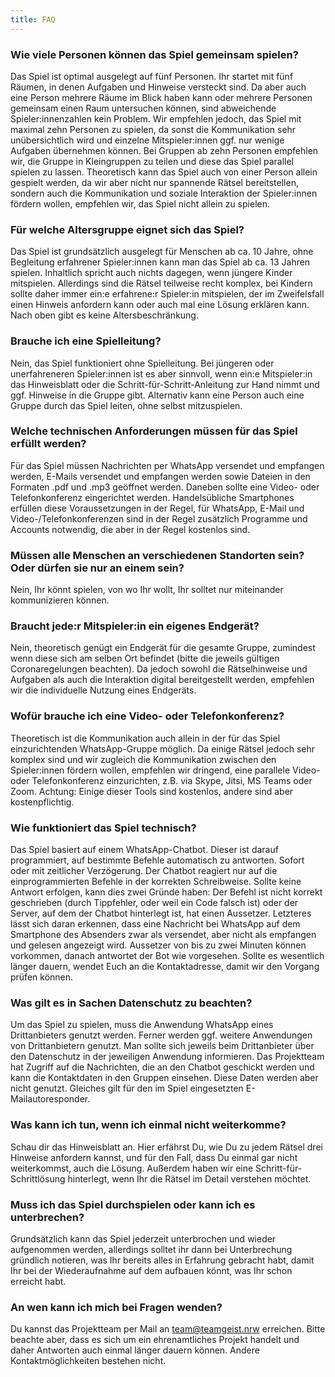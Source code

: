 ```yaml
---
title: FAQ
---
```



### Wie viele Personen können das Spiel gemeinsam spielen?
Das Spiel ist optimal ausgelegt auf fünf Personen. Ihr startet mit fünf Räumen, in denen Aufgaben und Hinweise versteckt sind. Da aber auch eine Person mehrere Räume im Blick haben kann oder mehrere Personen gemeinsam einen Raum untersuchen können, sind abweichende Spieler:innenzahlen kein Problem. Wir empfehlen jedoch, das Spiel mit maximal zehn Personen zu spielen, da sonst die Kommunikation sehr unübersichtlich wird und einzelne Mitspieler:innen ggf. nur wenige Aufgaben übernehmen können. Bei Gruppen ab zehn Personen empfehlen wir, die Gruppe in Kleingruppen zu teilen und diese das Spiel parallel spielen zu lassen. Theoretisch kann das Spiel auch von einer Person allein gespielt werden, da wir aber nicht nur spannende Rätsel bereitstellen, sondern auch die Kommunikation und soziale Interaktion der Spieler:innen fördern wollen, empfehlen wir, das Spiel nicht allein zu spielen.

### Für welche Altersgruppe eignet sich das Spiel?
Das Spiel ist grundsätzlich ausgelegt für Menschen ab ca. 10 Jahre, ohne Begleitung erfahrener Spieler:innen kann man das Spiel ab ca. 13 Jahren spielen. Inhaltlich spricht auch nichts dagegen, wenn jüngere Kinder mitspielen. Allerdings sind die Rätsel teilweise recht komplex, bei Kindern sollte daher immer ein:e erfahrene:r Spieler:in mitspielen, der im Zweifelsfall einen Hinweis anfordern kann oder auch mal eine Lösung erklären kann. Nach oben gibt es keine Altersbeschränkung.

### Brauche ich eine Spielleitung?
Nein, das Spiel funktioniert ohne Spielleitung. Bei jüngeren oder unerfahreneren Spieler:innen ist es aber sinnvoll, wenn ein:e Mitspieler:in das Hinweisblatt oder die Schritt-für-Schritt-Anleitung zur Hand nimmt und ggf. Hinweise in die Gruppe gibt. Alternativ kann eine Person auch eine Gruppe durch das Spiel leiten, ohne selbst mitzuspielen.

### Welche technischen Anforderungen müssen für das Spiel erfüllt werden?
Für das Spiel müssen Nachrichten per WhatsApp versendet und empfangen werden, E-Mails versendet und empfangen werden sowie Dateien in den Formaten .pdf und .mp3 geöffnet werden. Daneben sollte eine Video- oder Telefonkonferenz eingerichtet werden. Handelsübliche Smartphones erfüllen diese Voraussetzungen in der Regel, für WhatsApp, E-Mail und Video-/Telefonkonferenzen sind in der Regel zusätzlich Programme und Accounts notwendig, die aber in der Regel kostenlos sind.

### Müssen alle Menschen an verschiedenen Standorten sein? Oder dürfen sie nur an einem sein?
Nein, Ihr könnt spielen, von wo Ihr wollt, Ihr solltet nur miteinander kommunizieren können. 

### Braucht jede:r Mitspieler:in ein eigenes Endgerät?
Nein, theoretisch genügt ein Endgerät für die gesamte Gruppe, zumindest wenn diese sich am selben Ort befindet (bitte die jeweils gültigen Coronaregelungen beachten). Da jedoch sowohl die Rätselhinweise und Aufgaben als auch die Interaktion digital bereitgestellt werden, empfehlen wir die individuelle Nutzung eines Endgeräts.

### Wofür brauche ich eine Video- oder Telefonkonferenz?
Theoretisch ist die Kommunikation auch allein in der für das Spiel einzurichtenden WhatsApp-Gruppe möglich. Da einige Rätsel jedoch sehr komplex sind und wir zugleich die Kommunikation zwischen den Spieler:innen fördern wollen, empfehlen wir dringend, eine parallele Video- oder Telefonkonferenz einzurichten, z.B. via Skype, Jitsi, MS Teams oder Zoom. Achtung: Einige dieser Tools sind kostenlos, andere sind aber kostenpflichtig.

### Wie funktioniert das Spiel technisch?
Das Spiel basiert auf einem WhatsApp-Chatbot. Dieser ist darauf programmiert, auf bestimmte Befehle automatisch zu antworten. Sofort oder mit zeitlicher Verzögerung. Der Chatbot reagiert nur auf die einprogrammierten Befehle in der korrekten Schreibweise. Sollte keine Antwort erfolgen, kann dies zwei Gründe haben: Der Befehl ist nicht korrekt geschrieben (durch Tippfehler, oder weil ein Code falsch ist) oder der Server, auf dem der Chatbot hinterlegt ist, hat einen Aussetzer. Letzteres lässt sich daran erkennen, dass eine Nachricht bei WhatsApp auf dem Smartphone des Absenders zwar als versendet, aber nicht als empfangen und gelesen angezeigt wird. Aussetzer von bis zu zwei Minuten können vorkommen, danach antwortet der Bot wie vorgesehen. Sollte es wesentlich länger dauern, wendet Euch an die Kontaktadresse, damit wir den Vorgang prüfen können.

### Was gilt es in Sachen Datenschutz zu beachten?
Um das Spiel zu spielen, muss die Anwendung WhatsApp eines Drittanbieters genutzt werden. Ferner werden ggf. weitere Anwendungen von Drittanbietern genutzt. Man sollte sich jeweils beim Drittanbieter über den Datenschutz in der jeweiligen Anwendung informieren. Das Projektteam hat Zugriff auf die Nachrichten, die an den Chatbot geschickt werden und kann die Kontaktdaten in den Gruppen einsehen. Diese Daten werden aber nicht genutzt. Gleiches gilt für den im Spiel eingesetzten E-Mailautoresponder.

### Was kann ich tun, wenn ich einmal nicht weiterkomme?
Schau dir das Hinweisblatt an. Hier erfährst Du, wie Du zu jedem Rätsel drei Hinweise anfordern kannst, und für den Fall, dass Du einmal gar nicht weiterkommst, auch die Lösung. Außerdem haben wir eine Schritt-für-Schrittlösung hinterlegt, wenn Ihr die Rätsel im Detail verstehen möchtet.

### Muss ich das Spiel durchspielen oder kann ich es unterbrechen?
Grundsätzlich kann das Spiel jederzeit unterbrochen und wieder aufgenommen werden, allerdings solltet ihr dann bei Unterbrechung gründlich notieren, was Ihr bereits alles in Erfahrung gebracht habt, damit Ihr bei der Wiederaufnahme auf dem aufbauen könnt, was Ihr schon erreicht habt.

### An wen kann ich mich bei Fragen wenden?
Du kannst das Projektteam per Mail an team@teamgeist.nrw erreichen. Bitte beachte aber, dass es sich um ein ehrenamtliches Projekt handelt und daher Antworten auch einmal länger dauern können. Andere Kontaktmöglichkeiten bestehen nicht.

